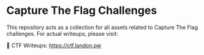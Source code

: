# Capture The Flag Challenges
This repository acts as a collection for all assets related to Capture The Flag challenges. For actual writeups, please visit:

📎 CTF Writeups: <https://ctf.landon.pw>
